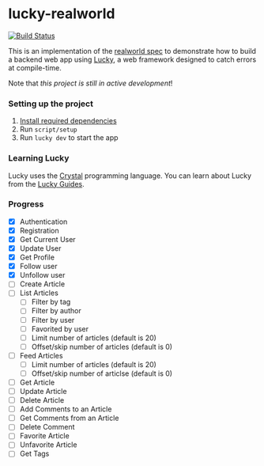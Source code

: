 # lucky-realworld

[![Build Status](https://travis-ci.org/HarrisonB/lucky-realworld.svg?branch=master)](https://travis-ci.org/HarrisonB/lucky-realworld)

This is an implementation of the [realworld spec](https://github.com/gothinkster/realworld) to demonstrate how to build a backend web app using [Lucky](https://luckyframework.org/), a web framework designed to catch errors at compile-time.

Note that *this project is still in active development*!

### Setting up the project

1. [Install required dependencies](http://luckyframework.org/guides/installing.html#install-required-dependencies)
1. Run `script/setup`
1. Run `lucky dev` to start the app

### Learning Lucky

Lucky uses the [Crystal](https://crystal-lang.org) programming language. You can learn about Lucky from the [Lucky Guides](http://luckyframework.org/guides).


### Progress

- [x] Authentication
- [x] Registration
- [x] Get Current User
- [x] Update User
- [x] Get Profile
- [x] Follow user
- [x] Unfollow user
- [ ] Create Article
- [ ] List Articles
  - [ ] Filter by tag
  - [ ] Filter by author
  - [ ] Filter by user
  - [ ] Favorited by user
  - [ ] Limit number of articles (default is 20)
  - [ ] Offset/skip number of articles (default is 0)
- [ ] Feed Articles
  - [ ] Limit number of articles (default is 20)
  - [ ] Offset/skip number of articlse (default is 0)
- [ ] Get Article
- [ ] Update Article
- [ ] Delete Article
- [ ] Add Comments to an Article
- [ ] Get Comments from an Article
- [ ] Delete Comment
- [ ] Favorite Article
- [ ] Unfavorite Article
- [ ] Get Tags
